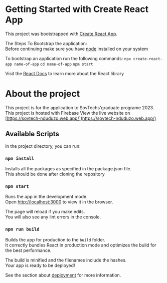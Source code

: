 # Getting Started with Create React App

This project was bootstrapped with [Create React App](https://github.com/facebook/create-react-app).

The Steps To Bootstrap the application:\
Before continuing make sure you have [node](https://nodejs.org) installed on your system

To bootstrap an application run the following commands:
`npx create-react-app name-of-app`
`cd name-of-app`
`npm start`

Visit the [React Docs](https://reactjs.org) to learn more about the React library

# About the project

This project is for the application to SovTechs'graduate programe 2023.\
This project is hosted with Firebase
View the live website on [https://sovtech-nduduzo.web.app/](https://sovtech-nduduzo.web.app/)

## Available Scripts

In the project directory, you can run:

### `npm install`

Installs all the packages as specified in the package.json file.\
This should be done after cloning the repository

### `npm start`

Runs the app in the development mode.\
Open [http://localhost:3000](http://localhost:3000) to view it in the browser.

The page will reload if you make edits.\
You will also see any lint errors in the console.

### `npm run build`

Builds the app for production to the `build` folder.\
It correctly bundles React in production mode and optimizes the build for the best performance.

The build is minified and the filenames include the hashes.\
Your app is ready to be deployed!

See the section about [deployment](https://facebook.github.io/create-react-app/docs/deployment) for more information.
